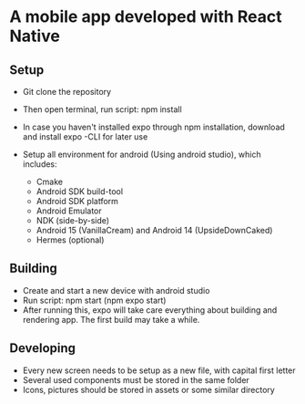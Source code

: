 # A mobile app developed with React Native

## Setup

- Git clone the repository
- Then open terminal, run script: npm install
- In case you haven't installed expo through npm installation, download and install expo -CLI for later use
- Setup all environment for android (Using android studio), which includes:

  * Cmake
  * Android SDK build-tool
  * Android SDK platform
  * Android Emulator
  * NDK (side-by-side)
  * Android 15 (VanillaCream) and Android 14 (UpsideDownCaked)
  * Hermes (optional)

## Building

- Create and start a new device with android studio
- Run script: npm start (npm expo start)
- After running this, expo will take care everything about building and rendering app.
  The first build may take a while.

## Developing

- Every new screen needs to be setup as a new file, with capital first letter
- Several used components must be stored in the same folder
- Icons, pictures should be stored in assets or some similar directory
